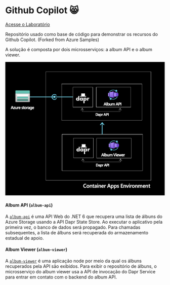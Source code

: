 # Github Copilot 😸

[Acesse o Laboratório](https://github.com/geovanams/github-copilot-demo/blob/main/COPILOT_DEMOS.md)

Repositório usado como base de código para demonstrar os recursos do Github Copilot. (Forked from Azure Samples)

A solução é composta por dois microsserviços: a album API e o album viewer.

![architecture](./assets/architecture.png)

#### Album API (`album-api`)

A [`album-api`](./album-api) é uma API Web do .NET 6 que recupera uma lista de álbuns do Azure Storage usando a API Dapr State Store. Ao executar o aplicativo pela primeira vez, o banco de dados será propagado. Para chamadas subsequentes, a lista de álbuns será recuperada do armazenamento estadual de apoio.

#### Album Viewer (`album-viewer`)

A [`album-viewer`](./album-viewer) é uma aplicação node por meio da qual os álbuns recuperados pela API são exibidos. Para exibir o repositório de álbuns, o microsserviço do album viewer usa a API de invocação do Dapr Service para entrar em contato com o backend do album API.


